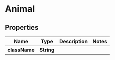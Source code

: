 
# Animal

## Properties
Name | Type | Description | Notes
------------ | ------------- | ------------- | -------------
**className** | **String** |  | 




